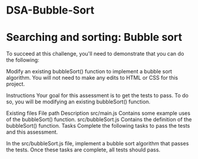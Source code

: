 # DSA-Bubble-Sort


# Searching and sorting: Bubble sort
To succeed at this challenge, you'll need to demonstrate that you can do the following:

Modify an existing bubbleSort() function to implement a bubble sort algorithm.
You will not need to make any edits to HTML or CSS for this project.

Instructions
Your goal for this assessment is to get the tests to pass.
To do so, you will be modifying an existing bubbleSort() function.

Existing files
File path	Description
src/main.js	Contains some example uses of the bubbleSort() function.
src/bubbleSort.js	Contains the definition of the bubbleSort() function.
Tasks
Complete the following tasks to pass the tests and this assessment.

In the src/bubbleSort.js file, implement a bubble sort algorithm that passes the tests.
Once these tasks are complete, all tests should pass.
